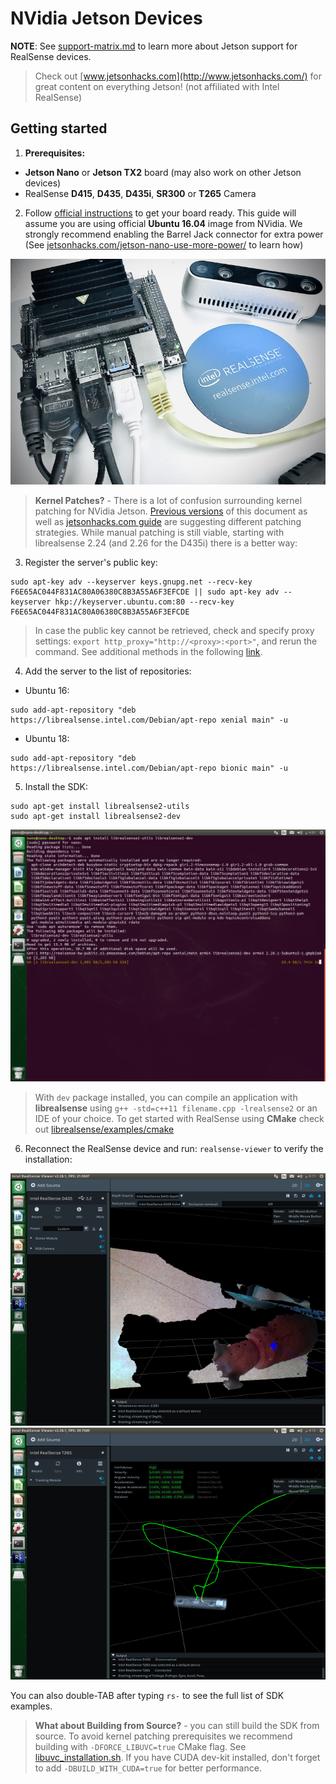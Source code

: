 # NVidia Jetson Devices

**NOTE**: See [support-matrix.md](./support-matrix.md) to learn more about Jetson support for RealSense devices.

> Check out [www.jetsonhacks.com](http://www.jetsonhacks.com/) for great content on everything Jetson! (not affiliated with Intel RealSense)

## Getting started

1. **Prerequisites:**

  * **Jetson Nano** or **Jetson TX2** board (may also work on other Jetson devices)
  * RealSense **D415**, **D435**, **D435i**, **SR300** or **T265** Camera


2. Follow [official instructions](https://developer.nvidia.com/embedded/learn/get-started-jetson-nano-devkit) to get your board ready. This guide will assume you are using official **Ubuntu 16.04** image from NVidia. We strongly recommend enabling the Barrel Jack connector for extra power (See [jetsonhacks.com/jetson-nano-use-more-power/](https://www.jetsonhacks.com/2019/04/10/jetson-nano-use-more-power/) to learn how)

  ![Jetson Nano](./img/jetson.jpg)

> **Kernel Patches?** - There is a lot of confusion surrounding kernel patching for NVidia Jetson. [Previous versions](https://github.com/IntelRealSense/librealsense/blob/v2.29.0/doc/installation_jetson.md) of this document as well as [jetsonhacks.com guide](https://www.jetsonhacks.com/2019/05/16/jetson-nano-realsense-depth-camera/) are suggesting different patching strategies. While manual patching is still viable, starting with librealsense 2.24 (and 2.26 for the D435i) there is a better way:

3. Register the server's public key:  
```
sudo apt-key adv --keyserver keys.gnupg.net --recv-key F6E65AC044F831AC80A06380C8B3A55A6F3EFCDE || sudo apt-key adv --keyserver hkp://keyserver.ubuntu.com:80 --recv-key F6E65AC044F831AC80A06380C8B3A55A6F3EFCDE
```

> In case the public key cannot be retrieved, check and specify proxy settings: `export http_proxy="http://<proxy>:<port>"`, and rerun the command. See additional methods in the following [link](https://unix.stackexchange.com/questions/361213/unable-to-add-gpg-key-with-apt-key-behind-a-proxy).  

4. Add the server to the list of repositories:

  * Ubuntu 16:  
  ```
  sudo add-apt-repository "deb https://librealsense.intel.com/Debian/apt-repo xenial main" -u
  ```

  * Ubuntu 18:
  ```
  sudo add-apt-repository "deb https://librealsense.intel.com/Debian/apt-repo bionic main" -u
  ```

5. Install the SDK:
```
sudo apt-get install librealsense2-utils
sudo apt-get install librealsense2-dev
```
![installation](./img/install-jetson.png)

> With `dev` package installed, you can compile an application with **librealsense** using `g++ -std=c++11 filename.cpp -lrealsense2` or an IDE of your choice. To get started with RealSense using **CMake** check out [librealsense/examples/cmake](https://github.com/IntelRealSense/librealsense/tree/master/examples/cmake)

6. Reconnect the RealSense device and run: `realsense-viewer` to verify the installation:

  ![d400](./img/jetson-d400.png) ![t265](./img/jetson-t265.png)

  You can also double-TAB after typing `rs-` to see the full list of SDK examples.

> **What about Building from Source?** - you can still build the SDK from source. To avoid kernel patching prerequisites we recommend building with `-DFORCE_LIBUVC=true` CMake flag. See [libuvc_installation.sh](https://github.com/IntelRealSense/librealsense/blob/master/scripts/libuvc_installation.sh). If you have CUDA dev-kit installed, don't forget to add `-DBUILD_WITH_CUDA=true` for better performance.
